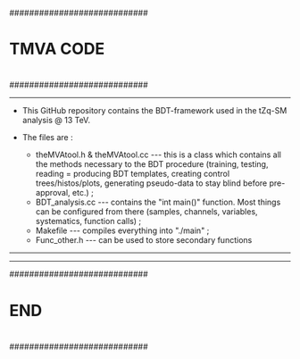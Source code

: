 ############################
#                          #
#         TMVA CODE        #
#                          #
############################
                                                                                                        
_____________________________________________________________________________
* This GitHub repository contains the BDT-framework used in the tZq-SM analysis @ 13 TeV.

* The files are : 
    - theMVAtool.h & theMVAtool.cc --- this is a class which contains all the methods necessary to the BDT procedure (training, testing, reading = producing BDT templates, creating control trees/histos/plots, generating pseudo-data to stay blind before pre-approval, etc.) ;
    - BDT_analysis.cc --- contains the "int main()" function. Most things can be configured from there (samples, channels, variables, systematics, function calls) ;
    - Makefile --- compiles everything into "./main" ;
    - Func_other.h --- can be used to store secondary functions
_____________________________________________________________________________




_____________________________________________________________________________
############################
#                          #
#           END            #
#                          #
############################
